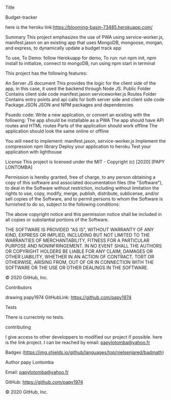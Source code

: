 Title

Budget-tracker

here is the heroku link:https://blooming-basin-73485.herokuapp.com/

Summary This project emphasizes the use of PWA using service-worker.js, manifest.jason  on an existing app that uses MongoDB, mongoose, morgan, and express, to dynamically update a budget track app

To use, To Demo: follow Herokuapp for demo, To run: run npm init, npm install to initialize, connect to mongoDB, run using npm start in terminal

This project has the following features:

An Server JS document This provides the logic for the client side of the app, in this case, it used the backend through Node JS. Public Folder Contains client side code manifest.jason serviceworker.js Routes Folder Contains entry points and api calls for both server side and client side code Package.JSON JSON and NPM packages and dependencies

Psuedo code: Write a new applcation, or convert an existing with the following: The app should be installable as a PWA The app should have API routes and HTML routes Parts of the application should work offline The application should look the same online or offline

You will need to implement: manifest.jason, service-worker.js Implement the compression npm library Deploy your application to heroku Test your application with lighthouse



License This project is licensed under the MIT - Copyright (c) [2020] [PAPY LONTOMBA]

Permission is hereby granted, free of charge, to any person obtaining a copy of this software and associated documentation files (the "Software"), to deal in the Software without restriction, including without limitation the rights to use, copy, modify, merge, publish, distribute, sublicense, and/or sell copies of the Software, and to permit persons to whom the Software is furnished to do so, subject to the following conditions:

The above copyright notice and this permission notice shall be included in all copies or substantial portions of the Software.

THE SOFTWARE IS PROVIDED "AS IS", WITHOUT WARRANTY OF ANY KIND, EXPRESS OR IMPLIED, INCLUDING BUT NOT LIMITED TO THE WARRANTIES OF MERCHANTABILITY, FITNESS FOR A PARTICULAR PURPOSE AND NONINFRINGEMENT. IN NO EVENT SHALL THE AUTHORS OR COPYRIGHT HOLDERS BE LIABLE FOR ANY CLAIM, DAMAGES OR OTHER LIABILITY, WHETHER IN AN ACTION OF CONTRACT, TORT OR OTHERWISE, ARISING FROM, OUT OF OR IN CONNECTION WITH THE SOFTWARE OR THE USE OR OTHER DEALINGS IN THE SOFTWARE.

© 2020 GitHub, Inc.

Contributors

drawing papy1974 GitHubLink: https://github.com/papy1974

Tests

There is currectnly no tests.

contributing

I give access to other developpers to modified our project if possible. here is the link project. I can be reached by email: papylotomba@yahoo.fr

Badges (https://img.shields.io/github/languages/top/nielsenjared/badmath)

Author papy Lontomba

Email: papylotomba@yahoo.fr

GitHub: https://github.com/papy1974

© 2020 GitHub, Inc.
